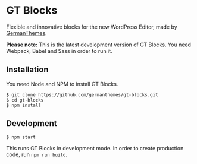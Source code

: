 # GT Blocks

Flexible and innovative blocks for the new WordPress Editor, made by [GermanThemes](https://germanthemes.de).

**Please note:** This is the latest development version of GT Blocks. You need Webpack, Babel and Sass in order to run it. 

## Installation

You need Node and NPM to install GT Blocks.

```ssh
$ git clone https://github.com/germanthemes/gt-blocks.git
$ cd gt-blocks
$ npm install
```

## Development

```ssh
$ npm start
```
This runs GT Blocks in development mode. In order to create production code, run `npm run build`.

